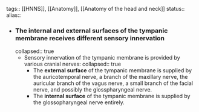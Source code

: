 tags:: [[HNNS]], [[Anatomy]], [[Anatomy of the head and neck]] 
status::
alias::

- ### The internal and external surfaces of the tympanic membrane receives different sensory innervation
  collapsed:: true
	- Sensory innervation of the tympanic membrane is provided by various cranial nerves:
	  collapsed:: true
		- The **external surface** of the tympanic membrane is supplied by the auricotemporal nerve, a branch of the maxillary nerve, the auricular branch of the vagus nerve, a small branch of the facial nerve, and possibly the glosspharyngeal nerve.
		- The **internal surface** of the tympanic membrane is supplied by the glossopharyngeal nerve entirely.